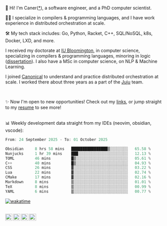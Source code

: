 👋 Hi! I'm Caner([*](https://cderici.github.io/docs/audio/name-pronunciation.opus)), a software engineer, and a PhD computer scientist.

🧙‍♂️ I specialize in compilers & programming languages, and I have work experience in distributed orchestration at scale.

🛠️ My tech stack includes: Go, Python, Racket, C++, SQL/NoSQL, k8s, Docker, LXD, and more.

I received my doctorate at [IU Bloomington](https://sice.indiana.edu/), in computer science, specializing in compilers & programming languages, minoring in logic ([dissertation](https://github.com/cderici/dissertation)). I also have a MSc in computer science, on NLP & Machine Learning.

I joined [Canonical](https://github.com/canonical) to understand and practice distributed orchestration at scale. I worked there about three years as a part of the [Juju](https://github.com/juju/juju) team.

<br>

✨ Now I'm open to new opportunities! Check out my [links](https://dericilab.live/), or jump straight to my [resume](https://home.dericilab.live/assets/docs/CanerDerici_Resume.pdf) to see more! <br><br>

📊 Weekly development data straight from my IDEs (neovim, obsidian, vscode):

<!--START_SECTION:waka-->

```go
From: 24 September 2025 - To: 01 October 2025

Obsidian     8 hrs 58 mins   ████████████████▒░░░░░░░░   65.58 %
Nunjucks     1 hr 39 mins    ███░░░░░░░░░░░░░░░░░░░░░░   12.13 %
TOML         46 mins         █▒░░░░░░░░░░░░░░░░░░░░░░░   05.61 %
C++          40 mins         █▒░░░░░░░░░░░░░░░░░░░░░░░   04.93 %
CSS          26 mins         ▓░░░░░░░░░░░░░░░░░░░░░░░░   03.22 %
Lua          22 mins         ▓░░░░░░░░░░░░░░░░░░░░░░░░   02.74 %
CMake        17 mins         ▓░░░░░░░░░░░░░░░░░░░░░░░░   02.16 %
Markdown     8 mins          ▒░░░░░░░░░░░░░░░░░░░░░░░░   01.01 %
TeX          8 mins          ▒░░░░░░░░░░░░░░░░░░░░░░░░   00.99 %
YAML         6 mins          ▒░░░░░░░░░░░░░░░░░░░░░░░░   00.77 %
```

<!--END_SECTION:waka-->

[![wakatime](https://wakatime.com/badge/user/afc0c5fb-feac-4830-8928-4c313fba9d55.svg)](https://wakatime.com/@afc0c5fb-feac-4830-8928-4c313fba9d55)


<!-- 

![Some github stats](https://github-readme-stats.vercel.app/api?username=cderici&show_icons=true&theme=radical&hide_border=true&hide=stars,contribs) 

-->

<br>

<a href="https://cderici.github.io/">
  <img align="left" alt="Homepage" width="22px" src="https://github.com/elax46/custom-brand-icons/blob/main/icon-svg/tabbar-home.svg" />
</a>
<a href="https://www.linkedin.com/in/caner-derici-0619b0aa">
  <img align="left" alt="LinkedIN" width="22px" src="https://upload.wikimedia.org/wikipedia/commons/8/81/LinkedIn_icon.svg" />
</a>
<a href="https://www.instagram.com/caner.derici/">
  <img align="left" alt="Instagram" width="22px" src="https://raw.githubusercontent.com/hussainweb/hussainweb/main/icons/instagram.png" />
</a>
<a href="https://twitter.com/canerderici">
  <img align="left" alt="Twitter" width="22px" src="https://upload.wikimedia.org/wikipedia/commons/6/6f/Logo_of_Twitter.svg" />
</a>





<!--
**cderici/cderici** is a ✨ _special_ ✨ repository because its `README.md` (this file) appears on your GitHub profile.

Here are some ideas to get you started:

- 🔭 I’m currently working on ...
- 🌱 I’m currently learning ...
- 👯 I’m looking to collaborate on ...
- 🤔 I’m looking for help with ...
- 💬 Ask me about ...
- 📫 How to reach me: ...
- 😄 Pronouns: ...
- ⚡ Fun fact: ...
-->
